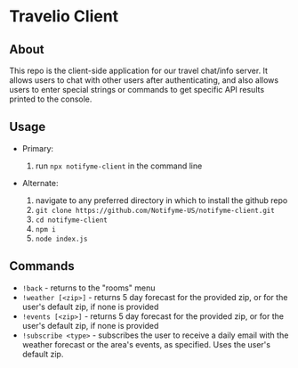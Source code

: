 # Travelio Client

## About

This repo is the client-side application for our travel chat/info server. It allows users to chat with other users after authenticating, and also allows users to enter special strings or commands to get specific API results printed to the console.

## Usage

- Primary:
  1. run `npx notifyme-client` in the command line

- Alternate:
  1. navigate to any preferred directory in which to install the github repo
  2. `git clone https://github.com/Notifyme-US/notifyme-client.git`
  3. `cd notifyme-client`
  4. `npm i`
  5. `node index.js`

## Commands

- `!back` - returns to the "rooms" menu
- `!weather [<zip>]` - returns 5 day forecast for the provided zip, or for the user's default zip, if none is provided
- `!events [<zip>]` - returns 5 day forecast for the provided zip, or for the user's default zip, if none is provided
- `!subscribe <type>` - subscribes the user to receive a daily email with the weather forecast or the area's events, as specified. Uses the user's default zip.
